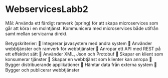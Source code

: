 # WebservicesLabb2

Mål: Använda ett färdigt ramverk (spring) för att skapa microservices som går att köra i en
molntjänst. Kommunicera med microservices både utifrån samt mellan servicarna direkt.

Betygskriterier:
 Integrerar javasystem med andra system
 Använder webbtjänster och ramverk för webbtjänster
 Anropar ett API med REST på ett effektivt sätt
 Använder XML, Json och Protobuf
 Skapar en klient som konsumerar tjänster
 Skapar en webbtjänst som klienter kan anropa
 Bygger distribuerande applikationer
 Hämtar data från externa system
 Bygger och publicerar webbtjänster
